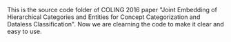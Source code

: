 This is the source code folder of COLING 2016 paper "Joint Embedding of Hierarchical Categories and Entities for Concept Categorization and Dataless Classification". Now we are clearning the code to make it clear and easy to use. 